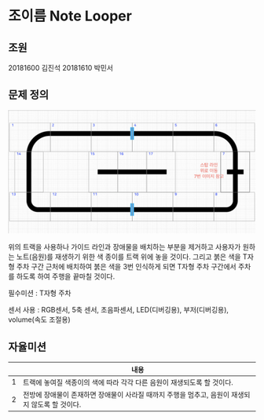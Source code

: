 조이름 Note Looper
===
## 조원
20181600 김진석
20181610 박민서

## 문제 정의
![이미지](./images/track.png)

위의 트랙을 사용하나 가이드 라인과 장애물을 배치하는 부분을 제거하고 사용자가 원하는 노트(음원)를 재생하기 위한 색 종이를 트랙 위에 놓을 것이다. 그리고 붉은 색을 T자형 주차 구간 근처에 배치하여 붉은 색을 3번 인식하게 되면 T자형 주차 구간에서 주차를 하도록 하여 주행을 끝마칠 것이다.

필수미션 : T자형 주차

센서 사용 : RGB센서, 5축 센서, 초음파센서, LED(디버깅용), 부저(디버깅용), 
 volume(속도 조절용)


## 자율미션


||내용|
|---|---|
|1|트랙에 놓여질 색종이의 색에 따라 각각 다른 음원이 재생되도록 할 것이다.|
|2|전방에 장애물이 존재하면 장애물이 사라질 때까지 주행을 멈추고, 음원이 재생되지 않도록 할 것이다.|


